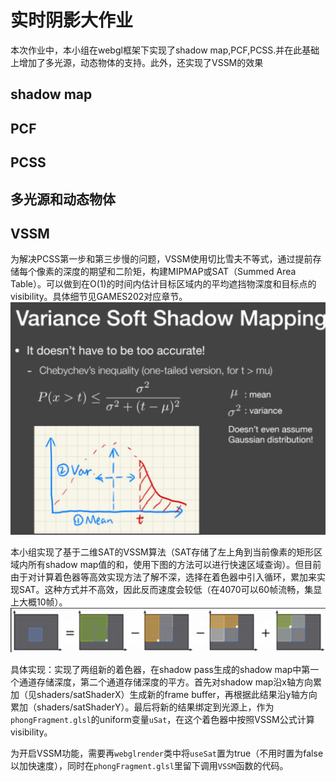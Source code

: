 # 实时阴影大作业

本次作业中，本小组在webgl框架下实现了shadow map,PCF,PCSS.并在此基础上增加了多光源，动态物体的支持。此外，还实现了VSSM的效果

## shadow map

## PCF

## PCSS

## 多光源和动态物体



## VSSM

为解决PCSS第一步和第三步慢的问题，VSSM使用切比雪夫不等式，通过提前存储每个像素的深度的期望和二阶矩，构建MIPMAP或SAT（Summed Area Table）。可以做到在O(1)的时间内估计目标区域内的平均遮挡物深度和目标点的visibility。具体细节见GAMES202对应章节。
![alt text](image.png)

本小组实现了基于二维SAT的VSSM算法（SAT存储了左上角到当前像素的矩形区域内所有shadow map值的和，使用下图的方法可以进行快速区域查询）。但目前由于对计算着色器等高效实现方法了解不深，选择在着色器中引入循环，累加来实现SAT。这种方式并不高效，因此反而速度会较低（在4070可以60帧流畅，集显上大概10帧）。
![alt text](image-1.png)

具体实现：实现了两组新的着色器，在shadow pass生成的shadow map中第一个通道存储深度，第二个通道存储深度的平方。首先对shadow map沿x轴方向累加（见shaders/satShaderX）生成新的frame buffer，再根据此结果沿y轴方向累加（shaders/satShaderY）。最后将新的结果绑定到光源上，作为`phongFragment.glsl`的uniform变量`uSat`，在这个着色器中按照VSSM公式计算visibility。

为开启VSSM功能，需要再`webglrender`类中将`useSat`置为true（不用时置为false以加快速度），同时在`phongFragment.glsl`里留下调用`VSSM`函数的代码。

